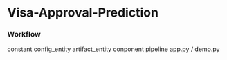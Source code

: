 # Visa-Approval-Prediction
### Workflow
constant
config_entity
artifact_entity
conponent
pipeline
app.py / demo.py